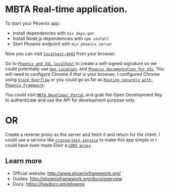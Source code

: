 # MBTA Real-time application.

To start your Phoenix app:

  * Install dependencies with `mix deps.get`
  * Install Node.js dependencies with `npm install`
  * Start Phoenix endpoint with `mix phoenix.server`

Now you can visit [`localhost:4443`](http://localhost:4443) from your browser.

Go to [`Phoenix and SSL localhost`](https://ohanhi.github.io/phoenix-ssl-localhost.html) to create a self-signed signature so we could potentially use [`Geo Location`](https://developer.mozilla.org/en-US/docs/Web/API/Geolocation/Using_geolocation), and
[`Phoenix documentation for SSL`](http://www.phoenixframework.org/docs/configuration-for-ssl).  You will need to configure Chrome if that is your
browser, I configured Chrome using [`Stack Overflow`](https://developer.mozilla.org/en-US/docs/Web/API/Geolocation/Using_geolocation) or you could go as far as [`Routing securely with Phoenix Framework`](https://kronicdeth.github.io/routing-securely-with-phoenix-framework/#/).

You could visit [`MBTA Developer Portal`](http://realtime.mbta.com/Portal/Home/Download) and grab the Open Development Key to authenticate and use the API for development purpose only.  

OR
==

Create a reverse proxy as the server and fetch it and return for the client.  I could use a service like [`crossorigin service`](https://cors-anywhere.herokuapp.com) to make this app simple or I could have even made Elixir a [`CORS proxy`](https://github.com/Dania02525/cowboycors)

## Learn more

  * Official website: http://www.phoenixframework.org/
  * Guides: http://phoenixframework.org/docs/overview
  * Docs: https://hexdocs.pm/phoenix
